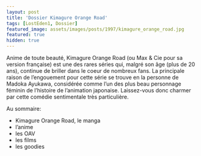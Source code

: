 ```yaml
---
layout: post
title: 'Dossier Kimagure Orange Road'
tags: [LostEden1, Dossier]
featured_image: assets/images/posts/1997/kimagure_orange_road.jpg
featured: true
hidden: true
---
```


Anime de toute beauté, Kimagure Orange Road (ou Max & Cie pour sa version française) est une des rares séries qui, malgré son âge (plus de 20 ans), continue de briller dans le coeur de nombreux fans. La principale raison de l’engouement pour cette série se trouve en la personne de Madoka Ayukawa, considérée comme l’un des plus beau personnage féminin de l’histoire de l’animation japonaise. Laissez-vous donc charmer par cette comédie sentimentale très particulière.

<!--more-->

Au sommaire:

- Kimagure Orange Road, le manga
- l’anime
- les OAV
- les films
- les goodies

